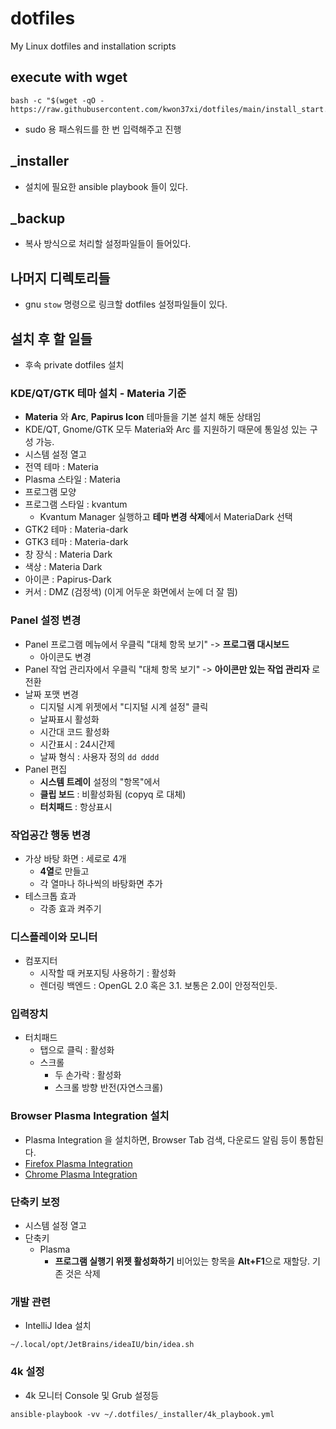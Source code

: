 # dotfiles
My Linux dotfiles and installation scripts

## execute with wget
```
bash -c "$(wget -qO - https://raw.githubusercontent.com/kwon37xi/dotfiles/main/install_start.sh)"
```

* sudo 용 패스워드를 한 번 입력해주고 진행

## _installer
* 설치에 필요한 ansible playbook 들이 있다.

## _backup
* 복사 방식으로 처리할 설정파일들이 들어있다.

## 나머지 디렉토리들
* gnu `stow` 명령으로 링크할 dotfiles 설정파일들이 있다.

## 설치 후 할 일들
* 후속 private dotfiles 설치

### KDE/QT/GTK 테마 설치 - Materia 기준
* **Materia** 와 **Arc**, **Papirus Icon** 테마들을 기본 설치 해둔 상태임
* KDE/QT, Gnome/GTK 모두 Materia와 Arc 를 지원하기 때문에 통일성 있는 구성 가능.
* 시스템 설정 열고
* 전역 테마 : Materia
* Plasma 스타일 : Materia
* 프로그램 모양
* 프로그램 스타일 : kvantum
  * Kvantum Manager 실행하고 **테마 변경 삭제**에서 MateriaDark 선택
* GTK2 테마 : Materia-dark
* GTK3 테마 : Materia-dark
* 창 장식 : Materia Dark
* 색상 : Materia Dark
* 아이콘 : Papirus-Dark
* 커서 : DMZ (검정색) (이게 어두운 화면에서 눈에 더 잘 띔)

### Panel 설정 변경
* Panel 프로그램 메뉴에서 우클릭 "대체 항목 보기" -> **프로그램 대시보드**
  * 아이콘도 변경
* Panel 작업 관리자에서 우클릭 "대체 항목 보기" -> **아이콘만 있는 작업 관리자** 로 전환
* 날짜 포맷 변경
  * 디지털 시계 위젯에서 "디지털 시계 설정" 클릭
  * 날짜표시 활성화
  * 시간대 코드 활성화
  * 시간표시 : 24시간제
  * 날짜 형식 : 사용자 정의 `dd dddd`
* Panel 편집
  * **시스템 트레이** 설정의 "항목"에서
  * **클립 보드** : 비활성화됨 (copyq 로 대체)
  * **터치패드** : 항상표시

### 작업공간 행동 변경
* 가상 바탕 화면 : 세로로 4개
  * **4열**로 만들고
  * 각 열마나 하나씩의 바탕화면 추가
* 테스크톱 효과
  * 각종 효과 켜주기

### 디스플레이와 모니터
* 컴포지터
  * 시작할 때 커포지팅 사용하기 : 활성화
  * 렌더링 백엔드 : OpenGL 2.0 혹은 3.1. 보통은 2.0이 안정적인듯.

### 입력장치
* 터치패드
  * 탭으로 클릭 : 활성화
  * 스크롤
    * 두 손가락 : 활성화
    * 스크롤 방향 반전(자연스크롤)

### Browser Plasma Integration 설치
* Plasma Integration 을 설치하면, Browser Tab 검색, 다운로드 알림 등이 통합된다.
* [Firefox Plasma Integration](https://addons.mozilla.org/en-US/firefox/addon/plasma-integration/)
* [Chrome Plasma Integration](https://chrome.google.com/webstore/detail/plasma-integration/cimiefiiaegbelhefglklhhakcgmhkai)

### 단축키 보정
* 시스템 설정 열고
* 단축키
  * Plasma
    * **프로그램 실행기 위젯 활성화하기** 비어있는 항목을 **Alt+F1**으로 재할당. 기존 것은 삭제

### 개발 관련
* IntelliJ Idea 설치 
```
~/.local/opt/JetBrains/ideaIU/bin/idea.sh
```

### 4k 설정
* 4k 모니터 Console 및 Grub 설정등
```
ansible-playbook -vv ~/.dotfiles/_installer/4k_playbook.yml
```
